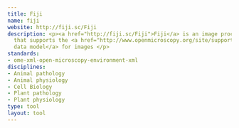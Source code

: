 ```yaml
---
title: Fiji
name: fiji
website: http://fiji.sc/Fiji
description: <p><a href="http://fiji.sc/Fiji">Fiji</a> is an image processing package
  that supports the <a href="http://www.openmicroscopy.org/site/support/ome-model/">OME
  data model</a> for images </p>
standards:
- ome-xml-open-microscopy-environment-xml
disciplines:
- Animal pathology
- Animal physiology
- Cell Biology
- Plant pathology
- Plant physiology
type: tool
layout: tool
---
```


